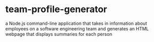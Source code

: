 # team-profile-generator
a Node.js command-line application that takes in information about employees on a software engineering team and generates an HTML webpage that displays summaries for each person
